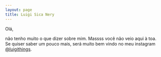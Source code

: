 ```yaml
---
layout: page
title: Luigi Sica Nery
---
```


Olá,

não tenho muito o que dizer sobre mim. Massss você não veio aqui à toa. Se quiser saber um pouco mais, será muito bem vindo no meu instagram [@luigithings](instagram.com/luigithings).